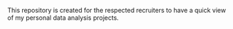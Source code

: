 This repository is created for the respected recruiters to have a quick view of my personal data analysis projects.
